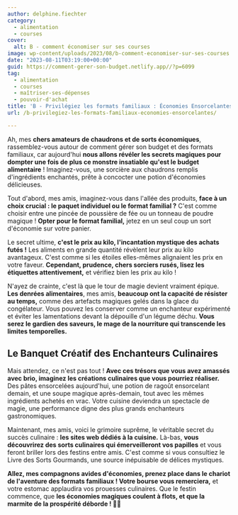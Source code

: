 ```yaml
---
author: delphine.fiechter
category:
  - alimentation
  - courses
cover:
  alt: B - comment économiser sur ses courses
image: wp-content/uploads/2023/08/b-comment-economiser-sur-ses-courses.png
date: "2023-08-11T03:19:00+00:00"
guid: https://comment-gerer-son-budget.netlify.app//?p=6099
tag:
  - alimentation
  - courses
  - maîtriser-ses-dépenses
  - pouvoir-d'achat
title: 'B - Privilégiez les formats familiaux : Économies Ensorcelantes'
url: /b-privilegiez-les-formats-familiaux-economies-ensorcelantes/

---
```

Ah, mes **chers amateurs de chaudrons et de sorts économiques**, rassemblez-vous autour de comment gérer son budget et des formats familiaux, car aujourd'hui **nous allons révéler les secrets magiques pour dompter une fois de plus ce monstre insatiable qu'est le budget alimentaire** ! Imaginez-vous, une sorcière aux chaudrons remplis d'ingrédients enchantés, prête à concocter une potion d'économies délicieuses.

Tout d'abord, mes amis, imaginez-vous dans l'allée des produits, **face à un choix crucial : le paquet individuel ou le format familial ?** C'est comme choisir entre une pincée de poussière de fée ou un tonneau de poudre magique ! **Opter pour le format familial,** jetez en un seul coup un sort d'économie sur votre panier.

Le secret ultime, **c'est le prix au kilo, l'incantation mystique des achats futés !** Les aliments en grande quantité révèlent leur prix au kilo avantageux. C'est comme si les étoiles elles-mêmes alignaient les prix en votre faveur. **Cependant, prudence, chers sorciers rusés, lisez les étiquettes attentivement,** et vérifiez bien les prix au kilo !

N'ayez de crainte, c'est là que le tour de magie devient vraiment épique. **Les denrées alimentaires**, mes amis, **beaucoup ont la capacité de résister au temps,** comme des artefacts magiques gelés dans la glace du congélateur. Vous pouvez les conserver comme un enchanteur expérimenté et éviter les lamentations devant la dépouille d'un légume déchu. **Vous serez le gardien des saveurs, le mage de la nourriture qui transcende les limites temporelles.**

## Le Banquet Créatif des Enchanteurs Culinaires

Mais attendez, ce n'est pas tout ! **Avec ces trésors que vous avez amassés avec brio, imaginez les créations culinaires que vous pourriez réaliser.** Des pâtes ensorcelées aujourd'hui, une potion de ragoût ensorcelant demain, et une soupe magique après-demain, tout avec les mêmes ingrédients achetés en vrac. Votre cuisine deviendra un spectacle de magie, une performance digne des plus grands enchanteurs gastronomiques.

Maintenant, mes amis, voici le grimoire suprême, le véritable secret du succès culinaire : **les sites web dédiés à la cuisine.** Là-bas, **vous découvrirez des sorts culinaires qui émerveilleront vos papilles** et vous feront briller lors des festins entre amis. C'est comme si vous consultiez le Livre des Sorts Gourmands, une source inépuisable de délices mystiques.

**Allez, mes compagnons avides d'économies, prenez place dans le chariot de l'aventure des formats familiaux ! Votre bourse vous remerciera,** et votre estomac applaudira vos prouesses culinaires. Que le festin commence, que **les économies magiques coulent à flots, et que la marmite de la prospérité déborde ! 🍲✨**
